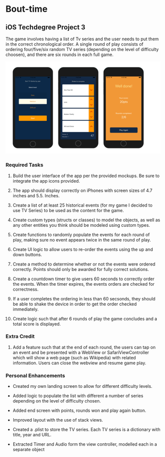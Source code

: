 # Bout-time

## iOS Techdegree Project 3

The game involves having a list of Tv series and the user needs to put them in the correct chronological order. A single round of play consists of ordering four/five/six random TV series (depending on the level of difficulty choosen), and there are six rounds in each full game.

![bout-time img](https://github.com/elenamene/bout-time/blob/master/iphone_aboutTime2.png)

### Required Tasks

1. Build the user interface of the app per the provided mockups. Be sure to integrate the app icons provided.

2. The app should display correctly on iPhones with screen sizes of 4.7 inches and 5.5. Inches.

3. Create a list of at least 25 historical events (for my game I decided to use TV Series) to be used as the content for the game.

4. Create custom types (structs or classes) to model the objects, as well as any other entities you think should be modeled using custom types.

5. Create functions to randomly populate the events for each round of play, making sure no event appears twice in the same round of play.
6. Create UI logic to allow users to re-order the events using the up and down buttons.

7. Create a method to determine whether or not the events were ordered correctly. Points should only be awarded for fully correct solutions.

8. Create a countdown timer to give users 60 seconds to correctly order the events. When the timer expires, the events orders are checked for correctness.

9. If a user completes the ordering in less than 60 secsonds, they should be able to shake the device in order to get the order checked immediately.

10. Create logic such that after 6 rounds of play the game concludes and a total score is displayed.

### Extra Credit

1. Add a feature such that at the end of each round, the users can tap on an event and be presented with a WebView or SafariViewController which will show a web page (such as Wikipedia) with related information. Users can close the webview and resume game play.

### Personal Enhancements

* Created my own landing screen to allow for different difficulty levels.

* Added logic to populate the list with different a number of series depending on the level of difficulty chosen.

* Added end screen with points, rounds won and play again button.

* Improved layout with the use of stack views.

* Created a .plist to store the TV series. Each TV series is a dictionary with title, year and URL.

* Extracted Timer and Audio form the view controller, modelled each in a separate object
